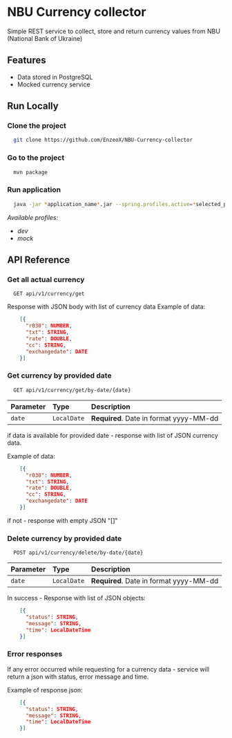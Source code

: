 # NBU Currency collector

Simple REST service to collect, store and return currency values from NBU (National Bank of Ukraine)

## Features

- Data stored in PostgreSQL
- Mocked currency service

## Run Locally

### Clone the project

```bash
  git clone https://github.com/EnzeoX/NBU-Currency-collector
```

### Go to the project

```bash
  mvn package
```


### Run application

```bash
  java -jar *application_name*.jar --spring.profiles.active=*selected_profile*
```
_Available profiles:_
- _dev_
- _mock_

## API Reference

### Get all actual currency

```http
  GET api/v1/currency/get
```

Response with JSON body with list of currency data Example of data:

```json
    [{
      "r030": NUMBER,
      "txt": STRING,
      "rate": DOUBLE,
      "cc": STRING,
      "exchangedate": DATE
    }]
```

### Get currency by provided date

```http
  GET api/v1/currency/get/by-date/{date}
```
| Parameter | Type     | Description                |
| :-------- | :------- | :------------------------- |
| `date` | `LocalDate` | **Required**. Date in format yyyy-MM-dd |

if data is available for provided date - response with list of JSON currency data.

Example of data:
```json
    [{
      "r030": NUMBER,
      "txt": STRING,
      "rate": DOUBLE,
      "cc": STRING,
      "exchangedate": DATE
    }]
```

if not - response with empty JSON "[]"

### Delete currency by provided date

```http
  POST api/v1/currency/delete/by-date/{date}
```
| Parameter | Type     | Description                |
| :-------- | :------- | :------------------------- |
| `date` | `LocalDate` | **Required**. Date in format yyyy-MM-dd |

In success - Response with list of JSON objects:

```json
    [{
      "status": STRING,
      "message": STRING,
      "time": LocalDateTime
    }]
```

### Error responses

If any error occurred while requesting for a currency data - service will return a json with status, error message and time.

Example of response json:

```json
    [{
      "status": STRING,
      "message": STRING,
      "time": LocalDateTime
    }]
```


